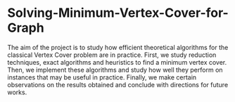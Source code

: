 # Solving-Minimum-Vertex-Cover-for-Graph
The aim of the project is to study how efficient theoretical algorithms for the classical
Vertex Cover problem are in practice. First, we study reduction techniques, exact algorithms and heuristics to find a minimum vertex cover. Then, we implement these algorithms
and study how well they perform on instances that may be useful in practice. Finally, we
make certain observations on the results obtained and conclude with directions for future
works.
